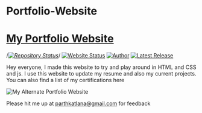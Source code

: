 # Portfolio-Website
# <a href="https://parthk279.github.io" target="_blank">My Portfolio Website</a>

/*[![Repository Status](https://img.shields.io/badge/Repository%20Status-Maintained-dark%20green.svg)](https://github.com/suryasashankgundepudi/suryasashankgundepudi.github.io)*/
[![Website Status](https://img.shields.io/badge/Website%20Status-Online-green)](https://parthk279.github.io/)
[![Author](https://img.shields.io/badge/Author-Parth%20Katlana-blue.svg)](https://www.linkedin.com/in/parth-katlana-945044a6/)
[![Latest Release](https://img.shields.io/badge/Latest%20Release-22%20March%202022-yellow.svg)](https://github.com/GV-9wj/Portfolio-Website/commit/master)

 <p align="justify">Hey  everyone, I made this website to try and play around in HTML and CSS and js. I use this website to update my resume and also my current projects. You can also find a list of my certifications here </p>

![My Alternate Portfolio Website](https://raw.githubusercontent.com/suryasashankgundepudi/suryasashankgundepudi.github.io/main/Website%20SS.JPG)

Please hit me up at parthkatlana@gmail.com for feedback
